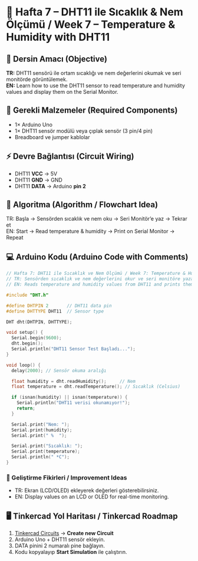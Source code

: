 # 📘 Hafta 7 – DHT11 ile Sıcaklık & Nem Ölçümü / Week 7 – Temperature & Humidity with DHT11

## 🎯 Dersin Amacı (Objective)
**TR:** DHT11 sensörü ile ortam sıcaklığı ve nem değerlerini okumak ve seri monitörde görüntülemek.  
**EN:** Learn how to use the DHT11 sensor to read temperature and humidity values and display them on the Serial Monitor.

## 🔌 Gerekli Malzemeler (Required Components)
- 1× Arduino Uno
- 1× DHT11 sensör modülü veya çıplak sensör (3 pin/4 pin)
- Breadboard ve jumper kablolar

## ⚡ Devre Bağlantısı (Circuit Wiring)
- DHT11 **VCC** → 5V
- DHT11 **GND** → GND
- DHT11 **DATA** → Arduino **pin 2**

## 🔄 Algoritma (Algorithm / Flowchart Idea)
TR: Başla → Sensörden sıcaklık ve nem oku → Seri Monitör’e yaz → Tekrar et  
EN: Start → Read temperature & humidity → Print on Serial Monitor → Repeat

## 💻 Arduino Kodu (Arduino Code with Comments)
```cpp
// Hafta 7: DHT11 ile Sıcaklık ve Nem Ölçümü / Week 7: Temperature & Humidity with DHT11
// TR: Sensörden sıcaklık ve nem değerlerini okur ve seri monitöre yazar.
// EN: Reads temperature and humidity values from DHT11 and prints them to Serial Monitor.

#include "DHT.h"

#define DHTPIN 2       // DHT11 data pin
#define DHTTYPE DHT11  // Sensor type

DHT dht(DHTPIN, DHTTYPE);

void setup() {
  Serial.begin(9600);
  dht.begin();
  Serial.println("DHT11 Sensor Test Başladı...");
}

void loop() {
  delay(2000); // Sensör okuma aralığı

  float humidity = dht.readHumidity();     // Nem
  float temperature = dht.readTemperature(); // Sıcaklık (Celsius)

  if (isnan(humidity) || isnan(temperature)) {
    Serial.println("DHT11 verisi okunamıyor!");
    return;
  }

  Serial.print("Nem: ");
  Serial.print(humidity);
  Serial.print(" %	");

  Serial.print("Sıcaklık: ");
  Serial.print(temperature);
  Serial.println(" *C");
}
```

### 🧠 Geliştirme Fikirleri / Improvement Ideas
- TR: Ekran (LCD/OLED) ekleyerek değerleri gösterebilirsiniz.  
- EN: Display values on an LCD or OLED for real-time monitoring.

## 🖥️ Tinkercad Yol Haritası / Tinkercad Roadmap
1. [Tinkercad Circuits](https://www.tinkercad.com/circuits) → **Create new Circuit**  
2. Arduino Uno + DHT11 sensör ekleyin.  
3. DATA pinini 2 numaralı pine bağlayın.  
4. Kodu kopyalayıp **Start Simulation** ile çalıştırın.
